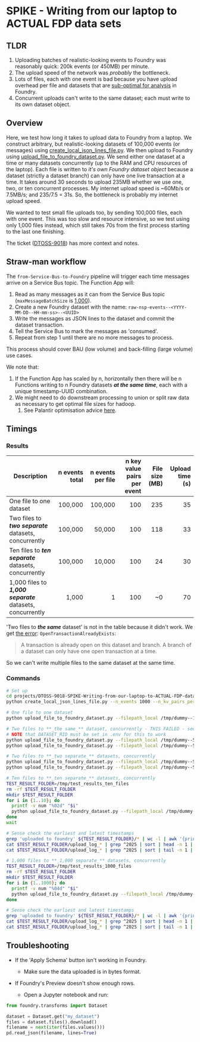 # SPIKE - Writing from our laptop to ACTUAL FDP data sets

## TLDR

1. Uploading batches of realistic-looking events to Foundry was reasonably quick: 200k events (or 450MB) per minute.
2. The upload speed of the network was _probably_ the bottleneck.
3. Lots of files, each with one event is bad because you have upload overhead per file and datasets that are [sub-optimal for analysis](https://www.palantir.com/docs/foundry/contour/performance-optimize#partitioning) in Foundry.
4. Concurrent uploads can't write to the same dataset; each must write to its own dataset object.

## Overview

Here, we test how long it takes to upload data to Foundry from a laptop.
We construct arbitrary, but realistic-looking datasets of 100,000 events (or messages) using [create_local_json_lines_file.py](./create_local_json_lines_file.py).
We then upload to Foundry using [upload_file_to_foundry_dataset.py](./upload_file_to_foundry_dataset.py).
We send either one dataset at a time or many datasets concurrently (up to the RAM and CPU resources of the laptop).
Each file is written to _it's own Foundry dataset object_ because a dataset (strictly a dataset branch) can only have one live transaction at a time.
It takes around 30 seconds to upload 235MB whether we use one, two, or ten concurrent processes.
My internet upload speed is ~60Mb/s or 7.5MB/s; and 235/7.5 = 31s.
So, the bottleneck is probably my internet upload speed.

We wanted to test small file uploads too, by sending 100,000 files, each with one event.
This was too slow and resource intensive, so we test using only 1,000 files instead, which still takes 70s
from the first process starting to the last one finishing.

The ticket ([DTOSS-9018](https://nhsd-jira.digital.nhs.uk/browse/DTOSS-9018)) has more context and notes.

## Straw-man workflow

The `from-Service-Bus-to-Foundry` pipeline will trigger each time messages arrive on a Service Bus topic.
The Function App will:

1. Read as many messages as it can from the Service Bus topic (`maxMessageBatchSize` is [1,000](https://learn.microsoft.com/en-us/azure/azure-functions/functions-bindings-service-bus?tabs=isolated-process%2Cextensionv5%2Cextensionv3&pivots=programming-language-python)).
2. Create a new Foundry dataset with the name: `raw-nsp-events--<YYYY-MM-DD--HH-mm-ss>--<UUID>`
3. Write the messages as JSON lines to the dataset and commit the dataset transaction.
4. Tell the Service Bus to mark the messages as 'consumed'.
5. Repeat from step 1 until there are no more messages to process.

This process should cover BAU (low volume) and back-filling (large volume) use cases.

We note that:

1. If the Function App has scaled by n, horizontally then there will be n Functions writing to n Foundry datasets **_at the same time_**, each with a unique timestamp-UUID combination.
2. We might need to do downstream processing to union or split raw data as necessary to get optimal file sizes for hadoop.
   1. See Palantir optimisation advice [here](https://www.palantir.com/docs/foundry/contour/performance-optimize#partitioning).

## Timings

### Results

| Description | n events total | n events per file | n key value pairs per event | File size (MB) | Upload time (s) |
| ----------- | -------: | -------: | --------------------------: | --------: | ----------: |
| One file to one dataset   | 100,000 | 100,000 | 100 | 235 | 35 |
| Two files to **_two separate_** datasets, concurrently   | 100,000 | 50,000 | 100 | 118 | 33 |
| Ten files to **_ten separate_** datasets, concurrently   | 100,000 | 10,000 | 100 | 24 | 30 |
| 1,000 files to **_1,000 separate_** datasets, concurrently   | 1,000 | 1 | 100 | ~0 | 70 |

'Two files to **_the same_** dataset' is not in the table because it didn't work.
We get [the error](https://www.palantir.com/docs/foundry/api/v2/general/overview/errors/?productId=foundry&slug=general&slug=overview&slug=errors): `OpenTransactionAlreadyExists`:

> A transaction is already open on this dataset and branch. A branch of a dataset can only have one open transaction at a time.

So we can't write multiple files to the same dataset at the same time.

### Commands

```bash
# Set up
cd projects/DTOSS-9018-SPIKE-Writing-from-our-laptop-to-ACTUAL-FDP-data-sets
python create_local_json_lines_file.py --n_events 1000 --n_kv_pairs_per_event 100

# One file to one dataset
python upload_file_to_foundry_dataset.py --filepath_local /tmp/dummy--100000-events-by-100-kv-pairs.jsonl

# Two files to **_the same_** dataset, concurrently - THIS FAILED - see note above
# NOTE that DATASET_RID must be set in .env for this to work
python upload_file_to_foundry_dataset.py --filepath_local /tmp/dummy--50000-events-by-100-kv-pairs.jsonl &
python upload_file_to_foundry_dataset.py --filepath_local /tmp/dummy--50000-events-by-100-kv-pairs.jsonl &

# Two files to **_two separate_** datasets, concurrently
python upload_file_to_foundry_dataset.py --filepath_local /tmp/dummy--50000-events-by-100-kv-pairs.jsonl &
python upload_file_to_foundry_dataset.py --filepath_local /tmp/dummy--50000-events-by-100-kv-pairs.jsonl &

# Ten files to **_ten separate_** datasets, concurrently
TEST_RESULT_FOLDER=/tmp/test_results_ten_files
rm -rf $TEST_RESULT_FOLDER
mkdir $TEST_RESULT_FOLDER
for i in {1..10}; do
  printf -v num "%02d" "$i"
  python upload_file_to_foundry_dataset.py --filepath_local /tmp/dummy--10000-events-by-100-kv-pairs.jsonl > $TEST_RESULT_FOLDER/upload_log_${num}.log 2>&1 &
done
wait

# Sense check the earliest and latest timestamps
grep 'uploaded to foundry' ${TEST_RESULT_FOLDER}/* | wc -l | awk '{print "N successful uploads: " $1}'
cat $TEST_RESULT_FOLDER/upload_log_* | grep ^2025 | sort | head -n 1 | awk -F' - ' '{print "Earliest timestamp: "$1}'
cat $TEST_RESULT_FOLDER/upload_log_* | grep ^2025 | sort | tail -n 1 | awk -F' - ' '{print "Latest timestamp: "$1}'

# 1,000 files to **_1,000 separate_** datasets, concurrently
TEST_RESULT_FOLDER=/tmp/test_results_1000_files
rm -rf $TEST_RESULT_FOLDER
mkdir $TEST_RESULT_FOLDER
for i in {1..1000}; do
  printf -v num "%04d" "$i"
  python upload_file_to_foundry_dataset.py --filepath_local /tmp/dummy--1-events-by-100-kv-pairs.jsonl > $TEST_RESULT_FOLDER/upload_log_${num}.log 2>&1 &
done

# Sense check the earliest and latest timestamps
grep 'uploaded to foundry' ${TEST_RESULT_FOLDER}/* | wc -l | awk '{print "N successful uploads: " $1}'
cat $TEST_RESULT_FOLDER/upload_log_* | grep ^2025 | sort | head -n 1 | awk -F' - ' '{print "Earliest timestamp: "$1}'
cat $TEST_RESULT_FOLDER/upload_log_* | grep ^2025 | sort | tail -n 1 | awk -F' - ' '{print "Latest timestamp: "$1}'

```

## Troubleshooting

- If the 'Apply Schema' button isn't working in Foundry.
  - Make sure the data uploaded is in bytes format.

- If Foundry's Preview doesn't show enough rows.
  - Open a Jupyter notebook and run:

```Python
from foundry.transforms import Dataset

dataset = Dataset.get("my_dataset")
files = dataset.files().download()
filename = next(iter(files.values()))
pd.read_json(filename, lines=True)
```
